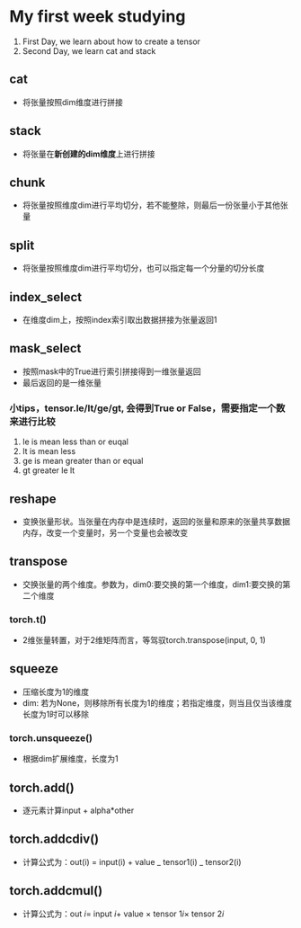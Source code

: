 # My first week studying

1. First Day, we learn about how to create a tensor
2. Second Day, we learn cat and stack

## cat

- 将张量按照dim维度进行拼接

## stack

- 将张量在**新创建的dim维度**上进行拼接

## chunk

- 将张量按照维度dim进行平均切分，若不能整除，则最后一份张量小于其他张量

## split

- 将张量按照维度dim进行平均切分，也可以指定每一个分量的切分长度

## index_select

- 在维度dim上，按照index索引取出数据拼接为张量返回1

## mask_select

- 按照mask中的True进行索引拼接得到一维张量返回
- 最后返回的是一维张量

### 小tips，tensor.le/lt/ge/gt, 会得到True or False，需要指定一个数来进行比较

1. le is mean less than or euqal
2. lt is mean less
3. ge is mean greater than or equal
4. gt greater le lt

## reshape

- 变换张量形状。当张量在内存中是连续时，返回的张量和原来的张量共享数据内存，改变一个变量时，另一个变量也会被改变

## transpose

- 交换张量的两个维度。参数为，dim0:要交换的第一个维度，dim1:要交换的第二个维度

### torch.t()

- 2维张量转置，对于2维矩阵而言，等驾驭torch.transpose(input, 0, 1)

## squeeze

- 压缩长度为1的维度
- dim: 若为None，则移除所有长度为1的维度；若指定维度，则当且仅当该维度长度为1时可以移除

### torch.unsqueeze()

- 根据dim扩展维度，长度为1

## torch.add()

- 逐元素计算input + alpha\*other

## torch.addcdiv()

- 计算公式为：out(i) = input(i) + value _ tensor1(i) _ tensor2(i)

## torch.addcmul()

- 计算公式为：out ${i}=$ input ${i}+$ value $\times$ tensor $1{i} \times$ tensor $2{i}$
